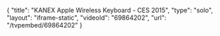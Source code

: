 {
    "title": "KANEX Apple Wireless Keyboard - CES 2015",
    "type": "solo",
    "layout": "iframe-static",
    "videoId": "69864202",
    "url": "\/tvpembed\/69864202"
}